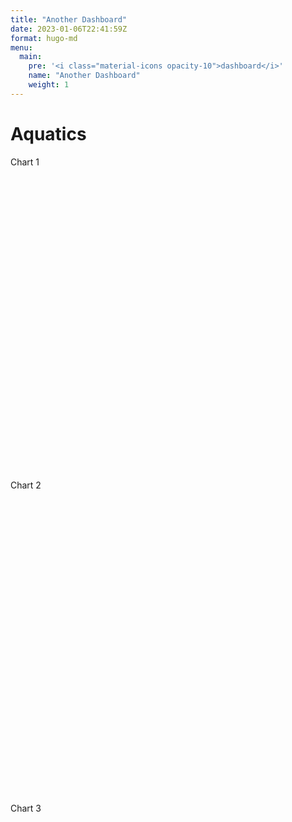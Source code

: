 ```yaml
---
title: "Another Dashboard"
date: 2023-01-06T22:41:59Z
format: hugo-md
menu:
  main:
    pre: '<i class="material-icons opacity-10">dashboard</i>'
    name: "Another Dashboard"
    weight: 1
---
```


<script src="../../site_libs/htmlwidgets-1.6.1/htmlwidgets.js"></script>
<script src="../../site_libs/d3-bundle-5.16.0/d3-bundle.min.js"></script>
<script src="../../site_libs/d3-lasso-0.0.5/d3-lasso.min.js"></script>
<script src="../../site_libs/save-svg-as-png-1.4.17/save-svg-as-png.min.js"></script>
<script src="../../site_libs/flatbush-4.0.0/flatbush.min.js"></script>
<link href="../../site_libs/ggiraphjs-0.4.6/ggiraphjs.min.css" rel="stylesheet" />
<script src="../../site_libs/ggiraphjs-0.4.6/ggiraphjs.min.js"></script>
<script src="../../site_libs/girafe-binding-0.8.5/girafe.js"></script>
<link href="../../site_libs/htmltools-fill-0.5.4/fill.css" rel="stylesheet" />
<script src="../../site_libs/bslib-tag-require-0.4.2/tag-require.js"></script>


# Aquatics

<div class="row">
<div class="col">
<div class="card bslib-card html-fill-item html-fill-container" data-require-bs-caller="card()" data-require-bs-version="5">
<div class="card-header">Chart 1</div>
<div class="card-body html-fill-item html-fill-container p-0" style="flex:1 1 auto; margin-top:auto;margin-bottom:auto;">
<div class="girafe html-widget html-fill-item-overflow-hidden html-fill-item" id="htmlwidget-8fbcae20bc24935b24db" style="width:960px;height:500px;"></div>
<script type="application/json" data-for="htmlwidget-8fbcae20bc24935b24db">{"x":{"html":"<?xml version=\"1.0\" encoding=\"UTF-8\"?>\n<svg xmlns='http://www.w3.org/2000/svg' xmlns:xlink='http://www.w3.org/1999/xlink' class='ggiraph-svg' role='img' id='svg_63b8cca0_6ce5_4972_b364_98f361038383' viewBox='0 0 576 360'>\n <defs id='svg_63b8cca0_6ce5_4972_b364_98f361038383_defs'>\n  <clipPath id='svg_63b8cca0_6ce5_4972_b364_98f361038383_c1'>\n   <rect x='0' y='0' width='576' height='360'/>\n  <\/clipPath>\n  <clipPath id='svg_63b8cca0_6ce5_4972_b364_98f361038383_c2'>\n   <rect x='29.06' y='5.48' width='541.47' height='229.54'/>\n  <\/clipPath>\n <\/defs>\n <g id='svg_63b8cca0_6ce5_4972_b364_98f361038383_rootg' class='ggiraph-svg-rootg'>\n  <g clip-path='url(#svg_63b8cca0_6ce5_4972_b364_98f361038383_c1)'>\n   <rect x='0' y='0' width='576' height='360' fill='#FFFFFF' fill-opacity='1' stroke='#FFFFFF' stroke-opacity='1' stroke-width='0.75' stroke-linejoin='round' stroke-linecap='round' class='ggiraph-svg-bg'/>\n   <rect x='0' y='0' width='576' height='360' fill='#E93A76' fill-opacity='1' stroke='none'/>\n  <\/g>\n  <g clip-path='url(#svg_63b8cca0_6ce5_4972_b364_98f361038383_c2)'>\n   <rect x='29.06' y='5.48' width='541.47' height='229.54' fill='#E93A76' fill-opacity='1' stroke='none'/>\n   <polyline points='29.06,200.40 570.52,200.40' fill='none' stroke='#FFFFFF' stroke-opacity='1' stroke-width='0.53' stroke-linejoin='round' stroke-linecap='butt'/>\n   <polyline points='29.06,152.03 570.52,152.03' fill='none' stroke='#FFFFFF' stroke-opacity='1' stroke-width='0.53' stroke-linejoin='round' stroke-linecap='butt'/>\n   <polyline points='29.06,103.65 570.52,103.65' fill='none' stroke='#FFFFFF' stroke-opacity='1' stroke-width='0.53' stroke-linejoin='round' stroke-linecap='butt'/>\n   <polyline points='29.06,55.28 570.52,55.28' fill='none' stroke='#FFFFFF' stroke-opacity='1' stroke-width='0.53' stroke-linejoin='round' stroke-linecap='butt'/>\n   <polyline points='29.06,6.91 570.52,6.91' fill='none' stroke='#FFFFFF' stroke-opacity='1' stroke-width='0.53' stroke-linejoin='round' stroke-linecap='butt'/>\n   <polyline points='29.06,224.58 570.52,224.58' fill='none' stroke='#FFFFFF' stroke-opacity='1' stroke-width='1.07' stroke-linejoin='round' stroke-linecap='butt'/>\n   <polyline points='29.06,176.21 570.52,176.21' fill='none' stroke='#FFFFFF' stroke-opacity='1' stroke-width='1.07' stroke-linejoin='round' stroke-linecap='butt'/>\n   <polyline points='29.06,127.84 570.52,127.84' fill='none' stroke='#FFFFFF' stroke-opacity='1' stroke-width='1.07' stroke-linejoin='round' stroke-linecap='butt'/>\n   <polyline points='29.06,79.47 570.52,79.47' fill='none' stroke='#FFFFFF' stroke-opacity='1' stroke-width='1.07' stroke-linejoin='round' stroke-linecap='butt'/>\n   <polyline points='29.06,31.10 570.52,31.10' fill='none' stroke='#FFFFFF' stroke-opacity='1' stroke-width='1.07' stroke-linejoin='round' stroke-linecap='butt'/>\n   <polyline points='81.46,235.02 81.46,5.48' fill='none' stroke='#FFFFFF' stroke-opacity='1' stroke-width='1.07' stroke-linejoin='round' stroke-linecap='butt'/>\n   <polyline points='168.79,235.02 168.79,5.48' fill='none' stroke='#FFFFFF' stroke-opacity='1' stroke-width='1.07' stroke-linejoin='round' stroke-linecap='butt'/>\n   <polyline points='256.12,235.02 256.12,5.48' fill='none' stroke='#FFFFFF' stroke-opacity='1' stroke-width='1.07' stroke-linejoin='round' stroke-linecap='butt'/>\n   <polyline points='343.45,235.02 343.45,5.48' fill='none' stroke='#FFFFFF' stroke-opacity='1' stroke-width='1.07' stroke-linejoin='round' stroke-linecap='butt'/>\n   <polyline points='430.79,235.02 430.79,5.48' fill='none' stroke='#FFFFFF' stroke-opacity='1' stroke-width='1.07' stroke-linejoin='round' stroke-linecap='butt'/>\n   <polyline points='518.12,235.02 518.12,5.48' fill='none' stroke='#FFFFFF' stroke-opacity='1' stroke-width='1.07' stroke-linejoin='round' stroke-linecap='butt'/>\n   <rect x='68.36' y='114.14' width='26.2' height='110.44' fill='#FFFFFF' fill-opacity='1' stroke='#FFFFFF' stroke-opacity='1' stroke-width='1.07' stroke-linejoin='miter' stroke-linecap='butt'/>\n   <rect x='155.69' y='178.36' width='26.2' height='46.22' fill='#FFFFFF' fill-opacity='1' stroke='#FFFFFF' stroke-opacity='1' stroke-width='1.07' stroke-linejoin='miter' stroke-linecap='butt'/>\n   <rect x='243.02' y='150.17' width='26.2' height='74.42' fill='#FFFFFF' fill-opacity='1' stroke='#FFFFFF' stroke-opacity='1' stroke-width='1.07' stroke-linejoin='miter' stroke-linecap='butt'/>\n   <rect x='330.35' y='157.78' width='26.2' height='66.8' fill='#FFFFFF' fill-opacity='1' stroke='#FFFFFF' stroke-opacity='1' stroke-width='1.07' stroke-linejoin='miter' stroke-linecap='butt'/>\n   <rect x='417.69' y='15.91' width='26.2' height='208.67' fill='#FFFFFF' fill-opacity='1' stroke='#FFFFFF' stroke-opacity='1' stroke-width='1.07' stroke-linejoin='miter' stroke-linecap='butt'/>\n   <rect x='505.02' y='139.12' width='26.2' height='85.46' fill='#FFFFFF' fill-opacity='1' stroke='#FFFFFF' stroke-opacity='1' stroke-width='1.07' stroke-linejoin='miter' stroke-linecap='butt'/>\n  <\/g>\n  <g clip-path='url(#svg_63b8cca0_6ce5_4972_b364_98f361038383_c1)'>\n   <text x='18.53' y='227.79' font-size='6.6pt' font-family='DejaVu Sans' fill='#FFFFFF' fill-opacity='1'>0<\/text>\n   <text x='18.53' y='179.42' font-size='6.6pt' font-family='DejaVu Sans' fill='#FFFFFF' fill-opacity='1'>1<\/text>\n   <text x='18.53' y='131.05' font-size='6.6pt' font-family='DejaVu Sans' fill='#FFFFFF' fill-opacity='1'>2<\/text>\n   <text x='18.53' y='82.68' font-size='6.6pt' font-family='DejaVu Sans' fill='#FFFFFF' fill-opacity='1'>3<\/text>\n   <text x='18.53' y='34.31' font-size='6.6pt' font-family='DejaVu Sans' fill='#FFFFFF' fill-opacity='1'>4<\/text>\n   <polyline points='26.32,224.58 29.06,224.58' fill='none' stroke='#333333' stroke-opacity='1' stroke-width='1.07' stroke-linejoin='round' stroke-linecap='butt'/>\n   <polyline points='26.32,176.21 29.06,176.21' fill='none' stroke='#333333' stroke-opacity='1' stroke-width='1.07' stroke-linejoin='round' stroke-linecap='butt'/>\n   <polyline points='26.32,127.84 29.06,127.84' fill='none' stroke='#333333' stroke-opacity='1' stroke-width='1.07' stroke-linejoin='round' stroke-linecap='butt'/>\n   <polyline points='26.32,79.47 29.06,79.47' fill='none' stroke='#333333' stroke-opacity='1' stroke-width='1.07' stroke-linejoin='round' stroke-linecap='butt'/>\n   <polyline points='26.32,31.10 29.06,31.10' fill='none' stroke='#333333' stroke-opacity='1' stroke-width='1.07' stroke-linejoin='round' stroke-linecap='butt'/>\n   <polyline points='81.46,237.76 81.46,235.02' fill='none' stroke='#333333' stroke-opacity='1' stroke-width='1.07' stroke-linejoin='round' stroke-linecap='butt'/>\n   <polyline points='168.79,237.76 168.79,235.02' fill='none' stroke='#333333' stroke-opacity='1' stroke-width='1.07' stroke-linejoin='round' stroke-linecap='butt'/>\n   <polyline points='256.12,237.76 256.12,235.02' fill='none' stroke='#333333' stroke-opacity='1' stroke-width='1.07' stroke-linejoin='round' stroke-linecap='butt'/>\n   <polyline points='343.45,237.76 343.45,235.02' fill='none' stroke='#333333' stroke-opacity='1' stroke-width='1.07' stroke-linejoin='round' stroke-linecap='butt'/>\n   <polyline points='430.79,237.76 430.79,235.02' fill='none' stroke='#333333' stroke-opacity='1' stroke-width='1.07' stroke-linejoin='round' stroke-linecap='butt'/>\n   <polyline points='518.12,237.76 518.12,235.02' fill='none' stroke='#333333' stroke-opacity='1' stroke-width='1.07' stroke-linejoin='round' stroke-linecap='butt'/>\n   <text transform='translate(38.94,291.53) rotate(-45.00)' font-size='6.6pt' font-family='DejaVu Sans' fill='#FFFFFF' fill-opacity='1'>air2waterSat_2<\/text>\n   <text transform='translate(137.15,280.66) rotate(-45.00)' font-size='6.6pt' font-family='DejaVu Sans' fill='#FFFFFF' fill-opacity='1'>climatology<\/text>\n   <text transform='translate(233.02,272.12) rotate(-45.00)' font-size='6.6pt' font-family='DejaVu Sans' fill='#FFFFFF' fill-opacity='1'>flareGLM<\/text>\n   <text transform='translate(252.30,340.18) rotate(-45.00)' font-size='6.6pt' font-family='DejaVu Sans' fill='#FFFFFF' fill-opacity='1'>GLEON_JRabaey_temp_physics<\/text>\n   <text transform='translate(371.54,308.27) rotate(-45.00)' font-size='6.6pt' font-family='DejaVu Sans' fill='#FFFFFF' fill-opacity='1'>GLEON_lm_lag_1day<\/text>\n   <text transform='translate(476.43,290.71) rotate(-45.00)' font-size='6.6pt' font-family='DejaVu Sans' fill='#FFFFFF' fill-opacity='1'>persistenceRW<\/text>\n   <text x='274.89' y='352.23' font-size='8.25pt' font-family='DejaVu Sans' fill='#FFFFFF' fill-opacity='1'>model_id<\/text>\n   <text transform='translate(13.50,131.89) rotate(-90.00)' font-size='8.25pt' font-family='DejaVu Sans' fill='#FFFFFF' fill-opacity='1'>crps<\/text>\n  <\/g>\n <\/g>\n<\/svg>","js":null,"uid":"svg_63b8cca0_6ce5_4972_b364_98f361038383","ratio":1.6,"settings":{"tooltip":{"css":".tooltip_SVGID_ { padding:5px;background:black;color:white;border-radius:2px;text-align:left; ; position:absolute;pointer-events:none;z-index:999;}","placement":"doc","opacity":0.9,"offx":10,"offy":10,"use_cursor_pos":true,"use_fill":false,"use_stroke":false,"delay_over":200,"delay_out":500},"hover":{"css":".hover_data_SVGID_ { fill:orange;stroke:black;cursor:pointer; }\ntext.hover_data_SVGID_ { stroke:none;fill:orange; }\ncircle.hover_data_SVGID_ { fill:orange;stroke:black; }\nline.hover_data_SVGID_, polyline.hover_data_SVGID_ { fill:none;stroke:orange; }\nrect.hover_data_SVGID_, polygon.hover_data_SVGID_, path.hover_data_SVGID_ { fill:orange;stroke:none; }\nimage.hover_data_SVGID_ { stroke:orange; }","reactive":true,"nearest_distance":null},"hover_inv":{"css":""},"hover_key":{"css":".hover_key_SVGID_ { fill:orange;stroke:black;cursor:pointer; }\ntext.hover_key_SVGID_ { stroke:none;fill:orange; }\ncircle.hover_key_SVGID_ { fill:orange;stroke:black; }\nline.hover_key_SVGID_, polyline.hover_key_SVGID_ { fill:none;stroke:orange; }\nrect.hover_key_SVGID_, polygon.hover_key_SVGID_, path.hover_key_SVGID_ { fill:orange;stroke:none; }\nimage.hover_key_SVGID_ { stroke:orange; }","reactive":true},"hover_theme":{"css":".hover_theme_SVGID_ { fill:orange;stroke:black;cursor:pointer; }\ntext.hover_theme_SVGID_ { stroke:none;fill:orange; }\ncircle.hover_theme_SVGID_ { fill:orange;stroke:black; }\nline.hover_theme_SVGID_, polyline.hover_theme_SVGID_ { fill:none;stroke:orange; }\nrect.hover_theme_SVGID_, polygon.hover_theme_SVGID_, path.hover_theme_SVGID_ { fill:orange;stroke:none; }\nimage.hover_theme_SVGID_ { stroke:orange; }","reactive":true},"select":{"css":".select_data_SVGID_ { fill:red;stroke:black;cursor:pointer; }\ntext.select_data_SVGID_ { stroke:none;fill:red; }\ncircle.select_data_SVGID_ { fill:red;stroke:black; }\nline.select_data_SVGID_, polyline.select_data_SVGID_ { fill:none;stroke:red; }\nrect.select_data_SVGID_, polygon.select_data_SVGID_, path.select_data_SVGID_ { fill:red;stroke:none; }\nimage.select_data_SVGID_ { stroke:red; }","type":"multiple","only_shiny":true,"selected":[]},"select_inv":{"css":""},"select_key":{"css":".select_key_SVGID_ { fill:red;stroke:black;cursor:pointer; }\ntext.select_key_SVGID_ { stroke:none;fill:red; }\ncircle.select_key_SVGID_ { fill:red;stroke:black; }\nline.select_key_SVGID_, polyline.select_key_SVGID_ { fill:none;stroke:red; }\nrect.select_key_SVGID_, polygon.select_key_SVGID_, path.select_key_SVGID_ { fill:red;stroke:none; }\nimage.select_key_SVGID_ { stroke:red; }","type":"single","only_shiny":true,"selected":[]},"select_theme":{"css":".select_theme_SVGID_ { fill:red;stroke:black;cursor:pointer; }\ntext.select_theme_SVGID_ { stroke:none;fill:red; }\ncircle.select_theme_SVGID_ { fill:red;stroke:black; }\nline.select_theme_SVGID_, polyline.select_theme_SVGID_ { fill:none;stroke:red; }\nrect.select_theme_SVGID_, polygon.select_theme_SVGID_, path.select_theme_SVGID_ { fill:red;stroke:none; }\nimage.select_theme_SVGID_ { stroke:red; }","type":"single","only_shiny":true,"selected":[]},"zoom":{"min":1,"max":1,"duration":300},"toolbar":{"position":"topright","pngname":"diagram","tooltips":null,"hidden":[],"delay_over":200,"delay_out":500},"sizing":{"rescale":true,"width":1}}},"evals":[],"jsHooks":[]}</script>
</div>
</div>
</div>
<div class="col">
<div class="card bslib-card html-fill-item html-fill-container" data-require-bs-caller="card()" data-require-bs-version="5">
<div class="card-header">Chart 2</div>
<div class="card-body html-fill-item html-fill-container p-0" style="flex:1 1 auto; margin-top:auto;margin-bottom:auto;">
<div class="girafe html-widget html-fill-item-overflow-hidden html-fill-item" id="htmlwidget-d979ea611b6033cc288c" style="width:960px;height:500px;"></div>
<script type="application/json" data-for="htmlwidget-d979ea611b6033cc288c">{"x":{"html":"<?xml version=\"1.0\" encoding=\"UTF-8\"?>\n<svg xmlns='http://www.w3.org/2000/svg' xmlns:xlink='http://www.w3.org/1999/xlink' class='ggiraph-svg' role='img' id='svg_9bb2f624_55ad_4401_bda0_df251cd9e4df' viewBox='0 0 576 360'>\n <defs id='svg_9bb2f624_55ad_4401_bda0_df251cd9e4df_defs'>\n  <clipPath id='svg_9bb2f624_55ad_4401_bda0_df251cd9e4df_c1'>\n   <rect x='0' y='0' width='576' height='360'/>\n  <\/clipPath>\n  <clipPath id='svg_9bb2f624_55ad_4401_bda0_df251cd9e4df_c2'>\n   <rect x='34.65' y='23.32' width='535.87' height='304.97'/>\n  <\/clipPath>\n <\/defs>\n <g id='svg_9bb2f624_55ad_4401_bda0_df251cd9e4df_rootg' class='ggiraph-svg-rootg'>\n  <g clip-path='url(#svg_9bb2f624_55ad_4401_bda0_df251cd9e4df_c1)'>\n   <rect x='0' y='0' width='576' height='360' fill='#FFFFFF' fill-opacity='1' stroke='#FFFFFF' stroke-opacity='1' stroke-width='0.75' stroke-linejoin='round' stroke-linecap='round' class='ggiraph-svg-bg'/>\n   <rect x='0' y='0' width='576' height='360' fill='#5FB663' fill-opacity='1' stroke='none'/>\n  <\/g>\n  <g clip-path='url(#svg_9bb2f624_55ad_4401_bda0_df251cd9e4df_c2)'>\n   <rect x='34.65' y='23.32' width='535.87' height='304.97' fill='#5FB663' fill-opacity='1' stroke='none'/>\n   <polyline points='34.65,303.69 570.52,303.69' fill='none' stroke='#FFFFFF' stroke-opacity='1' stroke-width='0.53' stroke-linejoin='round' stroke-linecap='butt'/>\n   <polyline points='34.65,211.59 570.52,211.59' fill='none' stroke='#FFFFFF' stroke-opacity='1' stroke-width='0.53' stroke-linejoin='round' stroke-linecap='butt'/>\n   <polyline points='34.65,119.49 570.52,119.49' fill='none' stroke='#FFFFFF' stroke-opacity='1' stroke-width='0.53' stroke-linejoin='round' stroke-linecap='butt'/>\n   <polyline points='34.65,27.39 570.52,27.39' fill='none' stroke='#FFFFFF' stroke-opacity='1' stroke-width='0.53' stroke-linejoin='round' stroke-linecap='butt'/>\n   <polyline points='223.78,328.29 223.78,23.32' fill='none' stroke='#FFFFFF' stroke-opacity='1' stroke-width='0.53' stroke-linejoin='round' stroke-linecap='butt'/>\n   <polyline points='445.87,328.29 445.87,23.32' fill='none' stroke='#FFFFFF' stroke-opacity='1' stroke-width='0.53' stroke-linejoin='round' stroke-linecap='butt'/>\n   <polyline points='34.65,257.64 570.52,257.64' fill='none' stroke='#FFFFFF' stroke-opacity='1' stroke-width='1.07' stroke-linejoin='round' stroke-linecap='butt'/>\n   <polyline points='34.65,165.54 570.52,165.54' fill='none' stroke='#FFFFFF' stroke-opacity='1' stroke-width='1.07' stroke-linejoin='round' stroke-linecap='butt'/>\n   <polyline points='34.65,73.44 570.52,73.44' fill='none' stroke='#FFFFFF' stroke-opacity='1' stroke-width='1.07' stroke-linejoin='round' stroke-linecap='butt'/>\n   <polyline points='101.99,328.29 101.99,23.32' fill='none' stroke='#FFFFFF' stroke-opacity='1' stroke-width='1.07' stroke-linejoin='round' stroke-linecap='butt'/>\n   <polyline points='345.57,328.29 345.57,23.32' fill='none' stroke='#FFFFFF' stroke-opacity='1' stroke-width='1.07' stroke-linejoin='round' stroke-linecap='butt'/>\n   <polyline points='546.16,328.29 546.16,23.32' fill='none' stroke='#FFFFFF' stroke-opacity='1' stroke-width='1.07' stroke-linejoin='round' stroke-linecap='butt'/>\n   <polyline points='59.01,229.96 73.34,214.89 87.66,217.90 101.99,231.71 116.32,204.26 130.65,157.16 144.98,138.40 159.30,147.64 173.63,158.65 187.96,178.30 202.29,194.21 216.62,193.98 230.94,174.99 245.27,159.33 259.60,157.71 273.93,168.99 288.26,187.62 302.59,196.43 316.91,189.12 331.24,184.17 345.57,183.91 359.90,186.32 374.23,175.75 388.55,172.36 402.88,173.82 417.21,175.60 431.54,187.76 445.87,189.22 460.19,190.84 474.52,185.94 488.85,189.76 503.18,181.83 517.51,176.48 531.83,179.43 546.16,170.85' fill='none' stroke='#FFFFFF' stroke-opacity='1' stroke-width='1.07' stroke-linejoin='round' stroke-linecap='butt'/>\n   <polygon points='59.01,177.10 73.34,166.29 87.66,168.21 101.99,179.92 116.32,121.25 130.65,70.70 144.98,59.08 159.30,59.93 173.63,62.51 187.96,78.74 202.29,106.83 216.62,99.90 230.94,72.44 245.27,41.59 259.60,47.20 273.93,46.60 288.26,75.54 302.59,95.43 316.91,72.31 331.24,68.71 345.57,67.37 359.90,68.88 374.23,47.09 388.55,37.78 402.88,45.21 417.21,37.18 431.54,72.96 445.87,76.60 460.19,67.24 474.52,72.46 488.85,81.68 503.18,57.55 517.51,45.48 531.83,51.45 546.16,115.73 546.16,225.96 531.83,307.42 517.51,307.49 503.18,306.12 488.85,297.83 474.52,299.41 460.19,314.43 445.87,301.85 431.54,302.56 417.21,314.02 402.88,302.42 388.55,306.94 374.23,304.41 359.90,303.76 345.57,300.46 331.24,299.62 316.91,305.93 302.59,297.43 288.26,299.70 273.93,291.38 259.60,268.22 245.27,277.07 230.94,277.54 216.62,288.06 202.29,281.58 187.96,277.85 173.63,254.79 159.30,235.34 144.98,217.71 130.65,243.63 116.32,287.28 101.99,283.51 87.66,267.59 73.34,263.50 59.01,282.81' fill='#FFFFFF' fill-opacity='0.4' stroke='none'/>\n   <polyline points='59.01,177.10 73.34,166.29 87.66,168.21 101.99,179.92 116.32,121.25 130.65,70.70 144.98,59.08 159.30,59.93 173.63,62.51 187.96,78.74 202.29,106.83 216.62,99.90 230.94,72.44 245.27,41.59 259.60,47.20 273.93,46.60 288.26,75.54 302.59,95.43 316.91,72.31 331.24,68.71 345.57,67.37 359.90,68.88 374.23,47.09 388.55,37.78 402.88,45.21 417.21,37.18 431.54,72.96 445.87,76.60 460.19,67.24 474.52,72.46 488.85,81.68 503.18,57.55 517.51,45.48 531.83,51.45 546.16,115.73' fill='none' stroke='none'/>\n   <polyline points='546.16,225.96 531.83,307.42 517.51,307.49 503.18,306.12 488.85,297.83 474.52,299.41 460.19,314.43 445.87,301.85 431.54,302.56 417.21,314.02 402.88,302.42 388.55,306.94 374.23,304.41 359.90,303.76 345.57,300.46 331.24,299.62 316.91,305.93 302.59,297.43 288.26,299.70 273.93,291.38 259.60,268.22 245.27,277.07 230.94,277.54 216.62,288.06 202.29,281.58 187.96,277.85 173.63,254.79 159.30,235.34 144.98,217.71 130.65,243.63 116.32,287.28 101.99,283.51 87.66,267.59 73.34,263.50 59.01,282.81' fill='none' stroke='none'/>\n   <polyline points='59.01,229.96 73.34,214.89 87.66,217.90 101.99,231.71 116.32,204.26 130.65,157.16 144.98,138.40 159.30,147.64 173.63,158.65 187.96,178.30 202.29,194.21 216.62,193.98 230.94,174.99 245.27,159.33 259.60,157.71 273.93,168.99 288.26,187.62 302.59,196.43 316.91,189.12 331.24,184.17 345.57,183.91 359.90,186.32 374.23,175.75 388.55,172.36 402.88,173.82 417.21,175.60 431.54,187.76 445.87,189.22 460.19,190.84 474.52,185.94 488.85,189.76 503.18,181.83 517.51,176.48 531.83,179.43 546.16,170.85' fill='none' stroke='#FFFFFF' stroke-opacity='1' stroke-width='1.07' stroke-linejoin='round' stroke-linecap='butt'/>\n   <circle cx='59.01' cy='249.11' r='3.47pt' fill='#FFFFFF' fill-opacity='1' stroke='#FFFFFF' stroke-opacity='1' stroke-width='0.71' stroke-linejoin='round' stroke-linecap='round'/>\n   <circle cx='73.34' cy='248.48' r='3.47pt' fill='#FFFFFF' fill-opacity='1' stroke='#FFFFFF' stroke-opacity='1' stroke-width='0.71' stroke-linejoin='round' stroke-linecap='round'/>\n   <circle cx='87.66' cy='248.82' r='3.47pt' fill='#FFFFFF' fill-opacity='1' stroke='#FFFFFF' stroke-opacity='1' stroke-width='0.71' stroke-linejoin='round' stroke-linecap='round'/>\n   <circle cx='159.3' cy='237.57' r='3.47pt' fill='#FFFFFF' fill-opacity='1' stroke='#FFFFFF' stroke-opacity='1' stroke-width='0.71' stroke-linejoin='round' stroke-linecap='round'/>\n   <circle cx='173.63' cy='231.38' r='3.47pt' fill='#FFFFFF' fill-opacity='1' stroke='#FFFFFF' stroke-opacity='1' stroke-width='0.71' stroke-linejoin='round' stroke-linecap='round'/>\n   <circle cx='187.96' cy='228.23' r='3.47pt' fill='#FFFFFF' fill-opacity='1' stroke='#FFFFFF' stroke-opacity='1' stroke-width='0.71' stroke-linejoin='round' stroke-linecap='round'/>\n   <circle cx='202.29' cy='223.71' r='3.47pt' fill='#FFFFFF' fill-opacity='1' stroke='#FFFFFF' stroke-opacity='1' stroke-width='0.71' stroke-linejoin='round' stroke-linecap='round'/>\n   <circle cx='216.62' cy='221.83' r='3.47pt' fill='#FFFFFF' fill-opacity='1' stroke='#FFFFFF' stroke-opacity='1' stroke-width='0.71' stroke-linejoin='round' stroke-linecap='round'/>\n   <circle cx='230.94' cy='204.73' r='3.47pt' fill='#FFFFFF' fill-opacity='1' stroke='#FFFFFF' stroke-opacity='1' stroke-width='0.71' stroke-linejoin='round' stroke-linecap='round'/>\n   <circle cx='245.27' cy='191.06' r='3.47pt' fill='#FFFFFF' fill-opacity='1' stroke='#FFFFFF' stroke-opacity='1' stroke-width='0.71' stroke-linejoin='round' stroke-linecap='round'/>\n   <circle cx='259.6' cy='184.56' r='3.47pt' fill='#FFFFFF' fill-opacity='1' stroke='#FFFFFF' stroke-opacity='1' stroke-width='0.71' stroke-linejoin='round' stroke-linecap='round'/>\n   <circle cx='273.93' cy='179.84' r='3.47pt' fill='#FFFFFF' fill-opacity='1' stroke='#FFFFFF' stroke-opacity='1' stroke-width='0.71' stroke-linejoin='round' stroke-linecap='round'/>\n   <circle cx='288.26' cy='173.48' r='3.47pt' fill='#FFFFFF' fill-opacity='1' stroke='#FFFFFF' stroke-opacity='1' stroke-width='0.71' stroke-linejoin='round' stroke-linecap='round'/>\n   <circle cx='302.59' cy='167.01' r='3.47pt' fill='#FFFFFF' fill-opacity='1' stroke='#FFFFFF' stroke-opacity='1' stroke-width='0.71' stroke-linejoin='round' stroke-linecap='round'/>\n   <circle cx='316.91' cy='158.87' r='3.47pt' fill='#FFFFFF' fill-opacity='1' stroke='#FFFFFF' stroke-opacity='1' stroke-width='0.71' stroke-linejoin='round' stroke-linecap='round'/>\n   <circle cx='331.24' cy='166.58' r='3.47pt' fill='#FFFFFF' fill-opacity='1' stroke='#FFFFFF' stroke-opacity='1' stroke-width='0.71' stroke-linejoin='round' stroke-linecap='round'/>\n   <circle cx='345.57' cy='178.09' r='3.47pt' fill='#FFFFFF' fill-opacity='1' stroke='#FFFFFF' stroke-opacity='1' stroke-width='0.71' stroke-linejoin='round' stroke-linecap='round'/>\n   <circle cx='359.9' cy='179.6' r='3.47pt' fill='#FFFFFF' fill-opacity='1' stroke='#FFFFFF' stroke-opacity='1' stroke-width='0.71' stroke-linejoin='round' stroke-linecap='round'/>\n   <circle cx='374.23' cy='172.59' r='3.47pt' fill='#FFFFFF' fill-opacity='1' stroke='#FFFFFF' stroke-opacity='1' stroke-width='0.71' stroke-linejoin='round' stroke-linecap='round'/>\n   <circle cx='388.55' cy='172.13' r='3.47pt' fill='#FFFFFF' fill-opacity='1' stroke='#FFFFFF' stroke-opacity='1' stroke-width='0.71' stroke-linejoin='round' stroke-linecap='round'/>\n   <circle cx='402.88' cy='173.09' r='3.47pt' fill='#FFFFFF' fill-opacity='1' stroke='#FFFFFF' stroke-opacity='1' stroke-width='0.71' stroke-linejoin='round' stroke-linecap='round'/>\n   <circle cx='417.21' cy='172.03' r='3.47pt' fill='#FFFFFF' fill-opacity='1' stroke='#FFFFFF' stroke-opacity='1' stroke-width='0.71' stroke-linejoin='round' stroke-linecap='round'/>\n   <circle cx='431.54' cy='169.16' r='3.47pt' fill='#FFFFFF' fill-opacity='1' stroke='#FFFFFF' stroke-opacity='1' stroke-width='0.71' stroke-linejoin='round' stroke-linecap='round'/>\n   <circle cx='445.87' cy='171.67' r='3.47pt' fill='#FFFFFF' fill-opacity='1' stroke='#FFFFFF' stroke-opacity='1' stroke-width='0.71' stroke-linejoin='round' stroke-linecap='round'/>\n  <\/g>\n  <g clip-path='url(#svg_9bb2f624_55ad_4401_bda0_df251cd9e4df_c1)'>\n   <text x='24.12' y='260.85' font-size='6.6pt' font-family='DejaVu Sans' fill='#FFFFFF' fill-opacity='1'>8<\/text>\n   <text x='18.53' y='168.75' font-size='6.6pt' font-family='DejaVu Sans' fill='#FFFFFF' fill-opacity='1'>10<\/text>\n   <text x='18.53' y='76.65' font-size='6.6pt' font-family='DejaVu Sans' fill='#FFFFFF' fill-opacity='1'>12<\/text>\n   <polyline points='31.91,257.64 34.65,257.64' fill='none' stroke='#333333' stroke-opacity='1' stroke-width='1.07' stroke-linejoin='round' stroke-linecap='butt'/>\n   <polyline points='31.91,165.54 34.65,165.54' fill='none' stroke='#333333' stroke-opacity='1' stroke-width='1.07' stroke-linejoin='round' stroke-linecap='butt'/>\n   <polyline points='31.91,73.44 34.65,73.44' fill='none' stroke='#333333' stroke-opacity='1' stroke-width='1.07' stroke-linejoin='round' stroke-linecap='butt'/>\n   <polyline points='101.99,331.03 101.99,328.29' fill='none' stroke='#333333' stroke-opacity='1' stroke-width='1.07' stroke-linejoin='round' stroke-linecap='butt'/>\n   <polyline points='345.57,331.03 345.57,328.29' fill='none' stroke='#333333' stroke-opacity='1' stroke-width='1.07' stroke-linejoin='round' stroke-linecap='butt'/>\n   <polyline points='546.16,331.03 546.16,328.29' fill='none' stroke='#333333' stroke-opacity='1' stroke-width='1.07' stroke-linejoin='round' stroke-linecap='butt'/>\n   <text x='86.49' y='339.64' font-size='6.6pt' font-family='DejaVu Sans' fill='#FFFFFF' fill-opacity='1'>Dec 15<\/text>\n   <text x='331.8' y='339.64' font-size='6.6pt' font-family='DejaVu Sans' fill='#FFFFFF' fill-opacity='1'>Jan 01<\/text>\n   <text x='532.39' y='339.64' font-size='6.6pt' font-family='DejaVu Sans' fill='#FFFFFF' fill-opacity='1'>Jan 15<\/text>\n   <text x='277.76' y='352.23' font-size='8.25pt' font-family='DejaVu Sans' fill='#FFFFFF' fill-opacity='1'>datetime<\/text>\n   <text transform='translate(13.50,237.67) rotate(-90.00)' font-size='8.25pt' font-family='DejaVu Sans' fill='#FFFFFF' fill-opacity='1'>Oxygen Concentration<\/text>\n   <text x='34.65' y='15.1' font-size='9.9pt' font-family='DejaVu Sans' fill='#FFFFFF' fill-opacity='1'>Ensemble Ave Forecast for: BARC<\/text>\n  <\/g>\n <\/g>\n<\/svg>","js":null,"uid":"svg_9bb2f624_55ad_4401_bda0_df251cd9e4df","ratio":1.6,"settings":{"tooltip":{"css":".tooltip_SVGID_ { padding:5px;background:black;color:white;border-radius:2px;text-align:left; ; position:absolute;pointer-events:none;z-index:999;}","placement":"doc","opacity":0.9,"offx":10,"offy":10,"use_cursor_pos":true,"use_fill":false,"use_stroke":false,"delay_over":200,"delay_out":500},"hover":{"css":".hover_data_SVGID_ { fill:orange;stroke:black;cursor:pointer; }\ntext.hover_data_SVGID_ { stroke:none;fill:orange; }\ncircle.hover_data_SVGID_ { fill:orange;stroke:black; }\nline.hover_data_SVGID_, polyline.hover_data_SVGID_ { fill:none;stroke:orange; }\nrect.hover_data_SVGID_, polygon.hover_data_SVGID_, path.hover_data_SVGID_ { fill:orange;stroke:none; }\nimage.hover_data_SVGID_ { stroke:orange; }","reactive":true,"nearest_distance":null},"hover_inv":{"css":""},"hover_key":{"css":".hover_key_SVGID_ { fill:orange;stroke:black;cursor:pointer; }\ntext.hover_key_SVGID_ { stroke:none;fill:orange; }\ncircle.hover_key_SVGID_ { fill:orange;stroke:black; }\nline.hover_key_SVGID_, polyline.hover_key_SVGID_ { fill:none;stroke:orange; }\nrect.hover_key_SVGID_, polygon.hover_key_SVGID_, path.hover_key_SVGID_ { fill:orange;stroke:none; }\nimage.hover_key_SVGID_ { stroke:orange; }","reactive":true},"hover_theme":{"css":".hover_theme_SVGID_ { fill:orange;stroke:black;cursor:pointer; }\ntext.hover_theme_SVGID_ { stroke:none;fill:orange; }\ncircle.hover_theme_SVGID_ { fill:orange;stroke:black; }\nline.hover_theme_SVGID_, polyline.hover_theme_SVGID_ { fill:none;stroke:orange; }\nrect.hover_theme_SVGID_, polygon.hover_theme_SVGID_, path.hover_theme_SVGID_ { fill:orange;stroke:none; }\nimage.hover_theme_SVGID_ { stroke:orange; }","reactive":true},"select":{"css":".select_data_SVGID_ { fill:red;stroke:black;cursor:pointer; }\ntext.select_data_SVGID_ { stroke:none;fill:red; }\ncircle.select_data_SVGID_ { fill:red;stroke:black; }\nline.select_data_SVGID_, polyline.select_data_SVGID_ { fill:none;stroke:red; }\nrect.select_data_SVGID_, polygon.select_data_SVGID_, path.select_data_SVGID_ { fill:red;stroke:none; }\nimage.select_data_SVGID_ { stroke:red; }","type":"multiple","only_shiny":true,"selected":[]},"select_inv":{"css":""},"select_key":{"css":".select_key_SVGID_ { fill:red;stroke:black;cursor:pointer; }\ntext.select_key_SVGID_ { stroke:none;fill:red; }\ncircle.select_key_SVGID_ { fill:red;stroke:black; }\nline.select_key_SVGID_, polyline.select_key_SVGID_ { fill:none;stroke:red; }\nrect.select_key_SVGID_, polygon.select_key_SVGID_, path.select_key_SVGID_ { fill:red;stroke:none; }\nimage.select_key_SVGID_ { stroke:red; }","type":"single","only_shiny":true,"selected":[]},"select_theme":{"css":".select_theme_SVGID_ { fill:red;stroke:black;cursor:pointer; }\ntext.select_theme_SVGID_ { stroke:none;fill:red; }\ncircle.select_theme_SVGID_ { fill:red;stroke:black; }\nline.select_theme_SVGID_, polyline.select_theme_SVGID_ { fill:none;stroke:red; }\nrect.select_theme_SVGID_, polygon.select_theme_SVGID_, path.select_theme_SVGID_ { fill:red;stroke:none; }\nimage.select_theme_SVGID_ { stroke:red; }","type":"single","only_shiny":true,"selected":[]},"zoom":{"min":1,"max":1,"duration":300},"toolbar":{"position":"topright","pngname":"diagram","tooltips":null,"hidden":[],"delay_over":200,"delay_out":500},"sizing":{"rescale":true,"width":1}}},"evals":[],"jsHooks":[]}</script>
</div>
</div>
</div>
<div class="col">
<div class="card bslib-card html-fill-item html-fill-container" data-require-bs-caller="card()" data-require-bs-version="5">
<div class="card-header">Chart 3</div>
<div class="card-body html-fill-item html-fill-container p-0" style="flex:1 1 auto; margin-top:auto;margin-bottom:auto;">
<div class="girafe html-widget html-fill-item-overflow-hidden html-fill-item" id="htmlwidget-125bc50e5bb6e9b0a077" style="width:960px;height:500px;"></div>
<script type="application/json" data-for="htmlwidget-125bc50e5bb6e9b0a077">{"x":{"html":"<?xml version=\"1.0\" encoding=\"UTF-8\"?>\n<svg xmlns='http://www.w3.org/2000/svg' xmlns:xlink='http://www.w3.org/1999/xlink' class='ggiraph-svg' role='img' id='svg_427e36d3_6274_4158_8896_5543c389a05d' viewBox='0 0 576 360'>\n <defs id='svg_427e36d3_6274_4158_8896_5543c389a05d_defs'>\n  <clipPath id='svg_427e36d3_6274_4158_8896_5543c389a05d_c1'>\n   <rect x='0' y='0' width='576' height='360'/>\n  <\/clipPath>\n  <clipPath id='svg_427e36d3_6274_4158_8896_5543c389a05d_c2'>\n   <rect x='34.65' y='23.32' width='535.87' height='304.97'/>\n  <\/clipPath>\n <\/defs>\n <g id='svg_427e36d3_6274_4158_8896_5543c389a05d_rootg' class='ggiraph-svg-rootg'>\n  <g clip-path='url(#svg_427e36d3_6274_4158_8896_5543c389a05d_c1)'>\n   <rect x='0' y='0' width='576' height='360' fill='#FFFFFF' fill-opacity='1' stroke='#FFFFFF' stroke-opacity='1' stroke-width='0.75' stroke-linejoin='round' stroke-linecap='round' class='ggiraph-svg-bg'/>\n   <rect x='0' y='0' width='576' height='360' fill='#2D2D31' fill-opacity='1' stroke='none'/>\n  <\/g>\n  <g clip-path='url(#svg_427e36d3_6274_4158_8896_5543c389a05d_c2)'>\n   <rect x='34.65' y='23.32' width='535.87' height='304.97' fill='#2D2D31' fill-opacity='1' stroke='none'/>\n   <polyline points='34.65,251.11 570.52,251.11' fill='none' stroke='#FFFFFF' stroke-opacity='1' stroke-width='0.53' stroke-linejoin='round' stroke-linecap='butt'/>\n   <polyline points='34.65,159.44 570.52,159.44' fill='none' stroke='#FFFFFF' stroke-opacity='1' stroke-width='0.53' stroke-linejoin='round' stroke-linecap='butt'/>\n   <polyline points='34.65,67.76 570.52,67.76' fill='none' stroke='#FFFFFF' stroke-opacity='1' stroke-width='0.53' stroke-linejoin='round' stroke-linecap='butt'/>\n   <polyline points='223.78,328.29 223.78,23.32' fill='none' stroke='#FFFFFF' stroke-opacity='1' stroke-width='0.53' stroke-linejoin='round' stroke-linecap='butt'/>\n   <polyline points='445.87,328.29 445.87,23.32' fill='none' stroke='#FFFFFF' stroke-opacity='1' stroke-width='0.53' stroke-linejoin='round' stroke-linecap='butt'/>\n   <polyline points='34.65,296.95 570.52,296.95' fill='none' stroke='#FFFFFF' stroke-opacity='1' stroke-width='1.07' stroke-linejoin='round' stroke-linecap='butt'/>\n   <polyline points='34.65,205.27 570.52,205.27' fill='none' stroke='#FFFFFF' stroke-opacity='1' stroke-width='1.07' stroke-linejoin='round' stroke-linecap='butt'/>\n   <polyline points='34.65,113.60 570.52,113.60' fill='none' stroke='#FFFFFF' stroke-opacity='1' stroke-width='1.07' stroke-linejoin='round' stroke-linecap='butt'/>\n   <polyline points='101.99,328.29 101.99,23.32' fill='none' stroke='#FFFFFF' stroke-opacity='1' stroke-width='1.07' stroke-linejoin='round' stroke-linecap='butt'/>\n   <polyline points='345.57,328.29 345.57,23.32' fill='none' stroke='#FFFFFF' stroke-opacity='1' stroke-width='1.07' stroke-linejoin='round' stroke-linecap='butt'/>\n   <polyline points='546.16,328.29 546.16,23.32' fill='none' stroke='#FFFFFF' stroke-opacity='1' stroke-width='1.07' stroke-linejoin='round' stroke-linecap='butt'/>\n   <polyline points='59.01,98.49 73.34,116.20 87.66,111.79 101.99,89.42 116.32,128.14 130.65,184.18 144.98,208.14 159.30,207.03 173.63,198.89 187.96,181.49 202.29,162.45 216.62,161.32 230.94,181.62 245.27,196.50 259.60,198.99 273.93,186.39 288.26,167.81 302.59,157.73 316.91,162.75 331.24,164.41 345.57,164.28 359.90,163.64 374.23,169.81 388.55,173.77 402.88,177.44 417.21,178.57 431.54,169.37 445.87,168.35 460.19,164.99 474.52,172.95 488.85,172.70 503.18,171.86 517.51,170.80 531.83,167.35 546.16,203.12' fill='none' stroke='#FFFFFF' stroke-opacity='1' stroke-width='1.07' stroke-linejoin='round' stroke-linecap='butt'/>\n   <polygon points='59.01,65.14 73.34,77.83 87.66,67.12 101.99,46.96 116.32,49.87 130.65,106.91 144.98,129.95 159.30,121.36 173.63,101.49 187.96,79.35 202.29,68.55 216.62,63.35 230.94,77.44 245.27,84.42 259.60,91.00 273.93,68.98 288.26,54.80 302.59,60.83 316.91,52.38 331.24,56.19 345.57,52.06 359.90,50.67 374.23,48.84 388.55,44.36 402.88,52.71 417.21,42.70 431.54,54.86 445.87,58.04 460.19,46.29 474.52,64.02 488.85,62.98 503.18,48.46 517.51,40.84 531.83,37.18 546.16,138.52 546.16,267.73 531.83,297.51 517.51,300.76 503.18,295.26 488.85,282.42 474.52,281.88 460.19,283.69 445.87,278.66 431.54,283.89 417.21,314.43 402.88,302.17 388.55,303.18 374.23,290.78 359.90,276.62 345.57,276.49 331.24,272.64 316.91,273.13 302.59,254.64 288.26,280.82 273.93,303.79 259.60,306.98 245.27,308.57 230.94,285.80 216.62,259.30 202.29,256.36 187.96,283.63 173.63,296.28 159.30,292.70 144.98,286.32 130.65,261.44 116.32,206.41 101.99,131.87 87.66,156.46 73.34,154.57 59.01,131.85' fill='#FFFFFF' fill-opacity='0.4' stroke='none'/>\n   <polyline points='59.01,65.14 73.34,77.83 87.66,67.12 101.99,46.96 116.32,49.87 130.65,106.91 144.98,129.95 159.30,121.36 173.63,101.49 187.96,79.35 202.29,68.55 216.62,63.35 230.94,77.44 245.27,84.42 259.60,91.00 273.93,68.98 288.26,54.80 302.59,60.83 316.91,52.38 331.24,56.19 345.57,52.06 359.90,50.67 374.23,48.84 388.55,44.36 402.88,52.71 417.21,42.70 431.54,54.86 445.87,58.04 460.19,46.29 474.52,64.02 488.85,62.98 503.18,48.46 517.51,40.84 531.83,37.18 546.16,138.52' fill='none' stroke='none'/>\n   <polyline points='546.16,267.73 531.83,297.51 517.51,300.76 503.18,295.26 488.85,282.42 474.52,281.88 460.19,283.69 445.87,278.66 431.54,283.89 417.21,314.43 402.88,302.17 388.55,303.18 374.23,290.78 359.90,276.62 345.57,276.49 331.24,272.64 316.91,273.13 302.59,254.64 288.26,280.82 273.93,303.79 259.60,306.98 245.27,308.57 230.94,285.80 216.62,259.30 202.29,256.36 187.96,283.63 173.63,296.28 159.30,292.70 144.98,286.32 130.65,261.44 116.32,206.41 101.99,131.87 87.66,156.46 73.34,154.57 59.01,131.85' fill='none' stroke='none'/>\n   <polyline points='59.01,98.49 73.34,116.20 87.66,111.79 101.99,89.42 116.32,128.14 130.65,184.18 144.98,208.14 159.30,207.03 173.63,198.89 187.96,181.49 202.29,162.45 216.62,161.32 230.94,181.62 245.27,196.50 259.60,198.99 273.93,186.39 288.26,167.81 302.59,157.73 316.91,162.75 331.24,164.41 345.57,164.28 359.90,163.64 374.23,169.81 388.55,173.77 402.88,177.44 417.21,178.57 431.54,169.37 445.87,168.35 460.19,164.99 474.52,172.95 488.85,172.70 503.18,171.86 517.51,170.80 531.83,167.35 546.16,203.12' fill='none' stroke='#FFFFFF' stroke-opacity='1' stroke-width='1.07' stroke-linejoin='round' stroke-linecap='butt'/>\n   <circle cx='59.01' cy='101.59' r='3.47pt' fill='#FFFFFF' fill-opacity='1' stroke='#FFFFFF' stroke-opacity='1' stroke-width='0.71' stroke-linejoin='round' stroke-linecap='round'/>\n   <circle cx='73.34' cy='105' r='3.47pt' fill='#FFFFFF' fill-opacity='1' stroke='#FFFFFF' stroke-opacity='1' stroke-width='0.71' stroke-linejoin='round' stroke-linecap='round'/>\n   <circle cx='87.66' cy='106.22' r='3.47pt' fill='#FFFFFF' fill-opacity='1' stroke='#FFFFFF' stroke-opacity='1' stroke-width='0.71' stroke-linejoin='round' stroke-linecap='round'/>\n   <circle cx='101.99' cy='102.93' r='3.47pt' fill='#FFFFFF' fill-opacity='1' stroke='#FFFFFF' stroke-opacity='1' stroke-width='0.71' stroke-linejoin='round' stroke-linecap='round'/>\n   <circle cx='116.32' cy='109.12' r='3.47pt' fill='#FFFFFF' fill-opacity='1' stroke='#FFFFFF' stroke-opacity='1' stroke-width='0.71' stroke-linejoin='round' stroke-linecap='round'/>\n   <circle cx='130.65' cy='117.98' r='3.47pt' fill='#FFFFFF' fill-opacity='1' stroke='#FFFFFF' stroke-opacity='1' stroke-width='0.71' stroke-linejoin='round' stroke-linecap='round'/>\n   <circle cx='144.98' cy='127.13' r='3.47pt' fill='#FFFFFF' fill-opacity='1' stroke='#FFFFFF' stroke-opacity='1' stroke-width='0.71' stroke-linejoin='round' stroke-linecap='round'/>\n   <circle cx='159.3' cy='138.16' r='3.47pt' fill='#FFFFFF' fill-opacity='1' stroke='#FFFFFF' stroke-opacity='1' stroke-width='0.71' stroke-linejoin='round' stroke-linecap='round'/>\n   <circle cx='173.63' cy='145.99' r='3.47pt' fill='#FFFFFF' fill-opacity='1' stroke='#FFFFFF' stroke-opacity='1' stroke-width='0.71' stroke-linejoin='round' stroke-linecap='round'/>\n   <circle cx='187.96' cy='151.69' r='3.47pt' fill='#FFFFFF' fill-opacity='1' stroke='#FFFFFF' stroke-opacity='1' stroke-width='0.71' stroke-linejoin='round' stroke-linecap='round'/>\n   <circle cx='202.29' cy='157.17' r='3.47pt' fill='#FFFFFF' fill-opacity='1' stroke='#FFFFFF' stroke-opacity='1' stroke-width='0.71' stroke-linejoin='round' stroke-linecap='round'/>\n   <circle cx='216.62' cy='159.14' r='3.47pt' fill='#FFFFFF' fill-opacity='1' stroke='#FFFFFF' stroke-opacity='1' stroke-width='0.71' stroke-linejoin='round' stroke-linecap='round'/>\n   <circle cx='230.94' cy='177.09' r='3.47pt' fill='#FFFFFF' fill-opacity='1' stroke='#FFFFFF' stroke-opacity='1' stroke-width='0.71' stroke-linejoin='round' stroke-linecap='round'/>\n   <circle cx='245.27' cy='199.72' r='3.47pt' fill='#FFFFFF' fill-opacity='1' stroke='#FFFFFF' stroke-opacity='1' stroke-width='0.71' stroke-linejoin='round' stroke-linecap='round'/>\n   <circle cx='259.6' cy='213.27' r='3.47pt' fill='#FFFFFF' fill-opacity='1' stroke='#FFFFFF' stroke-opacity='1' stroke-width='0.71' stroke-linejoin='round' stroke-linecap='round'/>\n   <circle cx='273.93' cy='222.17' r='3.47pt' fill='#FFFFFF' fill-opacity='1' stroke='#FFFFFF' stroke-opacity='1' stroke-width='0.71' stroke-linejoin='round' stroke-linecap='round'/>\n   <circle cx='288.26' cy='224.46' r='3.47pt' fill='#FFFFFF' fill-opacity='1' stroke='#FFFFFF' stroke-opacity='1' stroke-width='0.71' stroke-linejoin='round' stroke-linecap='round'/>\n   <circle cx='302.59' cy='219.85' r='3.47pt' fill='#FFFFFF' fill-opacity='1' stroke='#FFFFFF' stroke-opacity='1' stroke-width='0.71' stroke-linejoin='round' stroke-linecap='round'/>\n   <circle cx='316.91' cy='207.59' r='3.47pt' fill='#FFFFFF' fill-opacity='1' stroke='#FFFFFF' stroke-opacity='1' stroke-width='0.71' stroke-linejoin='round' stroke-linecap='round'/>\n   <circle cx='331.24' cy='192' r='3.47pt' fill='#FFFFFF' fill-opacity='1' stroke='#FFFFFF' stroke-opacity='1' stroke-width='0.71' stroke-linejoin='round' stroke-linecap='round'/>\n   <circle cx='345.57' cy='181.22' r='3.47pt' fill='#FFFFFF' fill-opacity='1' stroke='#FFFFFF' stroke-opacity='1' stroke-width='0.71' stroke-linejoin='round' stroke-linecap='round'/>\n   <circle cx='359.9' cy='173.18' r='3.47pt' fill='#FFFFFF' fill-opacity='1' stroke='#FFFFFF' stroke-opacity='1' stroke-width='0.71' stroke-linejoin='round' stroke-linecap='round'/>\n   <circle cx='374.23' cy='158.33' r='3.47pt' fill='#FFFFFF' fill-opacity='1' stroke='#FFFFFF' stroke-opacity='1' stroke-width='0.71' stroke-linejoin='round' stroke-linecap='round'/>\n   <circle cx='388.55' cy='142.1' r='3.47pt' fill='#FFFFFF' fill-opacity='1' stroke='#FFFFFF' stroke-opacity='1' stroke-width='0.71' stroke-linejoin='round' stroke-linecap='round'/>\n   <circle cx='402.88' cy='134.37' r='3.47pt' fill='#FFFFFF' fill-opacity='1' stroke='#FFFFFF' stroke-opacity='1' stroke-width='0.71' stroke-linejoin='round' stroke-linecap='round'/>\n   <circle cx='417.21' cy='154.44' r='3.47pt' fill='#FFFFFF' fill-opacity='1' stroke='#FFFFFF' stroke-opacity='1' stroke-width='0.71' stroke-linejoin='round' stroke-linecap='round'/>\n   <circle cx='431.54' cy='175.99' r='3.47pt' fill='#FFFFFF' fill-opacity='1' stroke='#FFFFFF' stroke-opacity='1' stroke-width='0.71' stroke-linejoin='round' stroke-linecap='round'/>\n   <circle cx='445.87' cy='181.17' r='3.47pt' fill='#FFFFFF' fill-opacity='1' stroke='#FFFFFF' stroke-opacity='1' stroke-width='0.71' stroke-linejoin='round' stroke-linecap='round'/>\n  <\/g>\n  <g clip-path='url(#svg_427e36d3_6274_4158_8896_5543c389a05d_c1)'>\n   <text x='18.53' y='300.16' font-size='6.6pt' font-family='DejaVu Sans' fill='#FFFFFF' fill-opacity='1'>10<\/text>\n   <text x='18.53' y='208.48' font-size='6.6pt' font-family='DejaVu Sans' fill='#FFFFFF' fill-opacity='1'>15<\/text>\n   <text x='18.53' y='116.81' font-size='6.6pt' font-family='DejaVu Sans' fill='#FFFFFF' fill-opacity='1'>20<\/text>\n   <polyline points='31.91,296.95 34.65,296.95' fill='none' stroke='#333333' stroke-opacity='1' stroke-width='1.07' stroke-linejoin='round' stroke-linecap='butt'/>\n   <polyline points='31.91,205.27 34.65,205.27' fill='none' stroke='#333333' stroke-opacity='1' stroke-width='1.07' stroke-linejoin='round' stroke-linecap='butt'/>\n   <polyline points='31.91,113.60 34.65,113.60' fill='none' stroke='#333333' stroke-opacity='1' stroke-width='1.07' stroke-linejoin='round' stroke-linecap='butt'/>\n   <polyline points='101.99,331.03 101.99,328.29' fill='none' stroke='#333333' stroke-opacity='1' stroke-width='1.07' stroke-linejoin='round' stroke-linecap='butt'/>\n   <polyline points='345.57,331.03 345.57,328.29' fill='none' stroke='#333333' stroke-opacity='1' stroke-width='1.07' stroke-linejoin='round' stroke-linecap='butt'/>\n   <polyline points='546.16,331.03 546.16,328.29' fill='none' stroke='#333333' stroke-opacity='1' stroke-width='1.07' stroke-linejoin='round' stroke-linecap='butt'/>\n   <text x='86.49' y='339.64' font-size='6.6pt' font-family='DejaVu Sans' fill='#FFFFFF' fill-opacity='1'>Dec 15<\/text>\n   <text x='331.8' y='339.64' font-size='6.6pt' font-family='DejaVu Sans' fill='#FFFFFF' fill-opacity='1'>Jan 01<\/text>\n   <text x='532.39' y='339.64' font-size='6.6pt' font-family='DejaVu Sans' fill='#FFFFFF' fill-opacity='1'>Jan 15<\/text>\n   <text x='277.76' y='352.23' font-size='8.25pt' font-family='DejaVu Sans' fill='#FFFFFF' fill-opacity='1'>datetime<\/text>\n   <text transform='translate(13.50,228.65) rotate(-90.00)' font-size='8.25pt' font-family='DejaVu Sans' fill='#FFFFFF' fill-opacity='1'>Water Temperature<\/text>\n   <text x='34.65' y='15.1' font-size='9.9pt' font-family='DejaVu Sans' fill='#FFFFFF' fill-opacity='1'>Ensemble Ave Forecast for: BARC<\/text>\n  <\/g>\n <\/g>\n<\/svg>","js":null,"uid":"svg_427e36d3_6274_4158_8896_5543c389a05d","ratio":1.6,"settings":{"tooltip":{"css":".tooltip_SVGID_ { padding:5px;background:black;color:white;border-radius:2px;text-align:left; ; position:absolute;pointer-events:none;z-index:999;}","placement":"doc","opacity":0.9,"offx":10,"offy":10,"use_cursor_pos":true,"use_fill":false,"use_stroke":false,"delay_over":200,"delay_out":500},"hover":{"css":".hover_data_SVGID_ { fill:orange;stroke:black;cursor:pointer; }\ntext.hover_data_SVGID_ { stroke:none;fill:orange; }\ncircle.hover_data_SVGID_ { fill:orange;stroke:black; }\nline.hover_data_SVGID_, polyline.hover_data_SVGID_ { fill:none;stroke:orange; }\nrect.hover_data_SVGID_, polygon.hover_data_SVGID_, path.hover_data_SVGID_ { fill:orange;stroke:none; }\nimage.hover_data_SVGID_ { stroke:orange; }","reactive":true,"nearest_distance":null},"hover_inv":{"css":""},"hover_key":{"css":".hover_key_SVGID_ { fill:orange;stroke:black;cursor:pointer; }\ntext.hover_key_SVGID_ { stroke:none;fill:orange; }\ncircle.hover_key_SVGID_ { fill:orange;stroke:black; }\nline.hover_key_SVGID_, polyline.hover_key_SVGID_ { fill:none;stroke:orange; }\nrect.hover_key_SVGID_, polygon.hover_key_SVGID_, path.hover_key_SVGID_ { fill:orange;stroke:none; }\nimage.hover_key_SVGID_ { stroke:orange; }","reactive":true},"hover_theme":{"css":".hover_theme_SVGID_ { fill:orange;stroke:black;cursor:pointer; }\ntext.hover_theme_SVGID_ { stroke:none;fill:orange; }\ncircle.hover_theme_SVGID_ { fill:orange;stroke:black; }\nline.hover_theme_SVGID_, polyline.hover_theme_SVGID_ { fill:none;stroke:orange; }\nrect.hover_theme_SVGID_, polygon.hover_theme_SVGID_, path.hover_theme_SVGID_ { fill:orange;stroke:none; }\nimage.hover_theme_SVGID_ { stroke:orange; }","reactive":true},"select":{"css":".select_data_SVGID_ { fill:red;stroke:black;cursor:pointer; }\ntext.select_data_SVGID_ { stroke:none;fill:red; }\ncircle.select_data_SVGID_ { fill:red;stroke:black; }\nline.select_data_SVGID_, polyline.select_data_SVGID_ { fill:none;stroke:red; }\nrect.select_data_SVGID_, polygon.select_data_SVGID_, path.select_data_SVGID_ { fill:red;stroke:none; }\nimage.select_data_SVGID_ { stroke:red; }","type":"multiple","only_shiny":true,"selected":[]},"select_inv":{"css":""},"select_key":{"css":".select_key_SVGID_ { fill:red;stroke:black;cursor:pointer; }\ntext.select_key_SVGID_ { stroke:none;fill:red; }\ncircle.select_key_SVGID_ { fill:red;stroke:black; }\nline.select_key_SVGID_, polyline.select_key_SVGID_ { fill:none;stroke:red; }\nrect.select_key_SVGID_, polygon.select_key_SVGID_, path.select_key_SVGID_ { fill:red;stroke:none; }\nimage.select_key_SVGID_ { stroke:red; }","type":"single","only_shiny":true,"selected":[]},"select_theme":{"css":".select_theme_SVGID_ { fill:red;stroke:black;cursor:pointer; }\ntext.select_theme_SVGID_ { stroke:none;fill:red; }\ncircle.select_theme_SVGID_ { fill:red;stroke:black; }\nline.select_theme_SVGID_, polyline.select_theme_SVGID_ { fill:none;stroke:red; }\nrect.select_theme_SVGID_, polygon.select_theme_SVGID_, path.select_theme_SVGID_ { fill:red;stroke:none; }\nimage.select_theme_SVGID_ { stroke:red; }","type":"single","only_shiny":true,"selected":[]},"zoom":{"min":1,"max":1,"duration":300},"toolbar":{"position":"topright","pngname":"diagram","tooltips":null,"hidden":[],"delay_over":200,"delay_out":500},"sizing":{"rescale":true,"width":1}}},"evals":[],"jsHooks":[]}</script>
</div>
</div>
</div>
</div>
